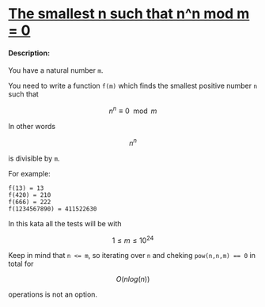 # [The smallest n such that n^n mod m = 0](https://www.codewars.com/kata/638b4205f418c4ab857f2692)

#### Description:

You have a natural number `m`.

You need to write a function `f(m)` which finds the smallest positive number `n` such that
```math
 n^n\equiv 0 \mod m 
```

In other words
```math
n^n
```
is divisible by `m`.

For example:

```
f(13) = 13
f(420) = 210
f(666) = 222
f(1234567890) = 411522630
```

In this kata all the tests will be with
```math
 1 \leqslant m \leqslant 10^{24} 
```

Keep in mind that `n <= m`, so iterating over `n` and cheking `pow(n,n,m) == 0` in total for 
```math
O(nlog(n))
```
operations is not an option.
